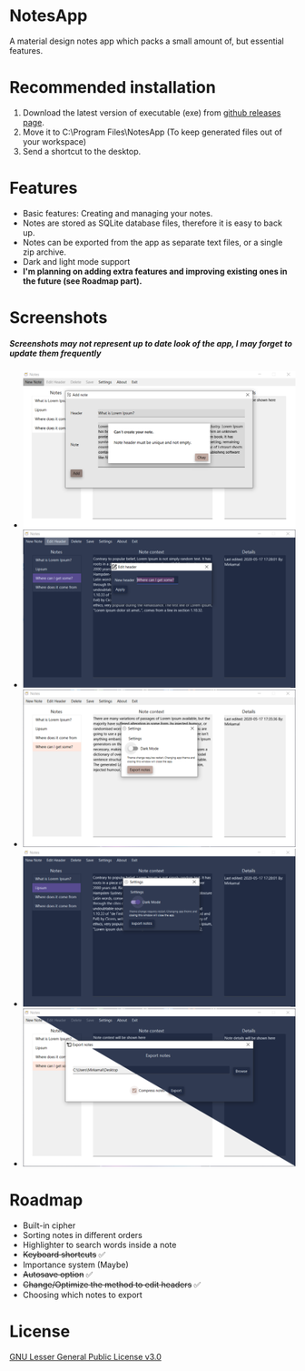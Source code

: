 # NotesApp

A material design notes app which packs a small amount of, but essential features.

# Recommended installation

1. Download the latest version of executable (exe) from [github releases page](https://github.com/ShouLie/NotesApp/releases).
2. Move it to C:\Program Files\NotesApp (To keep generated files out of your workspace)
3. Send a shortcut to the desktop.

# Features

* Basic features: Creating and managing your notes.
* Notes are stored as SQLite database files, therefore it is easy to back up.
* Notes can be exported from the app as separate text files, or a single zip archive.
* Dark and light mode support
* **I'm planning on adding extra features and improving existing ones in the future (see Roadmap part).**

# Screenshots
##### Screenshots may not represent up to date look of the app, I may forget to update them frequently
* ![Adding Note Light Mode](/Screenshots/addNoteLight.PNG)
* ![Edit Header Dark Mode](/Screenshots/editHeaderDark.PNG)
* ![Settings Light Mode](/Screenshots/settingsLight.PNG)
* ![Settings Dark Mode](/Screenshots/settingsDark.PNG)
* ![Export Screen Mixed](/Screenshots/exportMixed.png)

# Roadmap
* Built-in cipher
* Sorting notes in different orders
* Highlighter to search words inside a note
* ~~Keyboard shortcuts~~ ✅
* Importance system (Maybe)
* ~~Autosave option~~ ✅
* ~~Change/Optimize the method to edit headers~~ ✅
* Choosing which notes to export

# License
[GNU Lesser General Public License v3.0](https://choosealicense.com/licenses/lgpl-3.0/)


